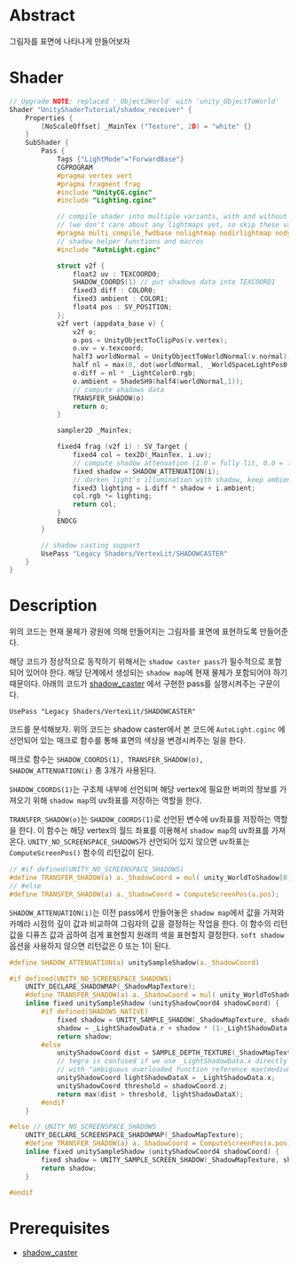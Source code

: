 ﻿# Abstract

그림자를 표면에 나타나게 만들어보자

# Shader

```c
// Upgrade NOTE: replaced '_Object2World' with 'unity_ObjectToWorld'
Shader "UnityShaderTutorial/shadow_receiver" {
    Properties {
        [NoScaleOffset] _MainTex ("Texture", 2D) = "white" {}
    }
    SubShader {
        Pass {
            Tags {"LightMode"="ForwardBase"}
            CGPROGRAM
            #pragma vertex vert
            #pragma fragment frag
            #include "UnityCG.cginc"
            #include "Lighting.cginc"

            // compile shader into multiple variants, with and without shadows
            // (we don't care about any lightmaps yet, so skip these variants)
            #pragma multi_compile_fwdbase nolightmap nodirlightmap nodynlightmap novertexlight
            // shadow helper functions and macros
            #include "AutoLight.cginc"

            struct v2f {
                float2 uv : TEXCOORD0;
                SHADOW_COORDS(1) // put shadows data into TEXCOORD1
                fixed3 diff : COLOR0;
                fixed3 ambient : COLOR1;
                float4 pos : SV_POSITION;
            };
            v2f vert (appdata_base v) {
                v2f o;
                o.pos = UnityObjectToClipPos(v.vertex);
                o.uv = v.texcoord;
                half3 worldNormal = UnityObjectToWorldNormal(v.normal);
                half nl = max(0, dot(worldNormal, _WorldSpaceLightPos0.xyz));
                o.diff = nl * _LightColor0.rgb;
                o.ambient = ShadeSH9(half4(worldNormal,1));
                // compute shadows data
                TRANSFER_SHADOW(o)
                return o;
            }

            sampler2D _MainTex;

            fixed4 frag (v2f i) : SV_Target {
                fixed4 col = tex2D(_MainTex, i.uv);
                // compute shadow attenuation (1.0 = fully lit, 0.0 = fully shadowed)
                fixed shadow = SHADOW_ATTENUATION(i);
                // darken light's illumination with shadow, keep ambient intact
                fixed3 lighting = i.diff * shadow + i.ambient;
                col.rgb *= lighting;
                return col;
            }
            ENDCG
        }

        // shadow casting support
        UsePass "Legacy Shaders/VertexLit/SHADOWCASTER"
    }
}
```

# Description

위의 코드는 현재 물체가 광원에 의해 만들어지는 그림자를 표면에 표현하도록 만들어준다.

해당 코드가 정상적으로 동작하기 위해서는 `shadow caster pass`가 필수적으로 포함되어 있어야 한다. 해당 단계에서 생성되는 `shadow map`에 현재 물체가 포함되어야 하기 때문이다. 아래의 코드가 [shadow_caster](/Assets/Tutorials/shadow_caster/shadow_caster.md) 에서 구현한 pass를 실행시켜주는 구문이다.

```
UsePass "Legacy Shaders/VertexLit/SHADOWCASTER"
```

코드를 분석해보자. 위의 코드는 shadow caster에서 본 코드에 `AutoLight.cginc` 에 선언되어 있는 매크로 함수를 통해 표면의 색상을 변경시켜주는 일을 한다.

매크로 함수는 `SHADOW_COORDS(1), TRANSFER_SHADOW(o), SHADOW_ATTENUATION(i)` 총 3개가 사용된다.

`SHADOW_COORDS(1)`는 구조체 내부에 선언되며 해당 vertex에 필요한 버퍼의 정보를 가져오기 위해 `shadow map`의 uv좌표를 저장하는 역할을 한다.

`TRANSFER_SHADOW(o)`는 `SHADOW_COORDS(1)`로 선언된 변수에 uv좌표를 저장하는 역할을 한다. 이 함수는 
해당 vertex의 월드 좌표를 이용해서 `shadow map`의 uv좌표를 가져온다. `UNITY_NO_SCREENSPACE_SHADOWS`가 선언되어 있지 않으면 uv좌표는 `ComputeScreenPos()` 함수의 리턴값이 된다.

```c
// #if defined(UNITY_NO_SCREENSPACE_SHADOWS)
#define TRANSFER_SHADOW(a) a._ShadowCoord = mul( unity_WorldToShadow[0], mul( unity_ObjectToWorld, v.vertex ) );
// #else
#define TRANSFER_SHADOW(a) a._ShadowCoord = ComputeScreenPos(a.pos);
```

`SHADOW_ATTENUATION(i)`는 이전 pass에서 만들어놓은 `shadow map`에서 값을 가져와 카메라 시점의 깊이 값과 비교하여 그림자의 값을 결정하는 작업을 한다. 이 함수의 리턴값을 디퓨즈 값과 곱하여 검게 표현할지 원래의 색을 표현할지 결정한다. `soft shadow` 옵션을 사용하지 않으면 리턴값은 0 또는 1이 된다.

```c
#define SHADOW_ATTENUATION(a) unitySampleShadow(a._ShadowCoord)

#if defined(UNITY_NO_SCREENSPACE_SHADOWS)
    UNITY_DECLARE_SHADOWMAP(_ShadowMapTexture);
    #define TRANSFER_SHADOW(a) a._ShadowCoord = mul( unity_WorldToShadow[0], mul( unity_ObjectToWorld, v.vertex ) );
    inline fixed unitySampleShadow (unityShadowCoord4 shadowCoord) {
        #if defined(SHADOWS_NATIVE)
            fixed shadow = UNITY_SAMPLE_SHADOW(_ShadowMapTexture, shadowCoord.xyz);
            shadow = _LightShadowData.r + shadow * (1-_LightShadowData.r);
            return shadow;
        #else
            unityShadowCoord dist = SAMPLE_DEPTH_TEXTURE(_ShadowMapTexture, shadowCoord.xy);
            // tegra is confused if we use _LightShadowData.x directly
            // with "ambiguous overloaded function reference max(mediump float, float)"
            unityShadowCoord lightShadowDataX = _LightShadowData.x;
            unityShadowCoord threshold = shadowCoord.z;
            return max(dist > threshold, lightShadowDataX);
        #endif
    }

#else // UNITY_NO_SCREENSPACE_SHADOWS
    UNITY_DECLARE_SCREENSPACE_SHADOWMAP(_ShadowMapTexture);
    #define TRANSFER_SHADOW(a) a._ShadowCoord = ComputeScreenPos(a.pos);
    inline fixed unitySampleShadow (unityShadowCoord4 shadowCoord) {
        fixed shadow = UNITY_SAMPLE_SCREEN_SHADOW(_ShadowMapTexture, shadowCoord);
        return shadow;
    }

#endif
```

# Prerequisites

* [shadow_caster](/Assets/Tutorials/shadow_caster/shadow_caster.md)